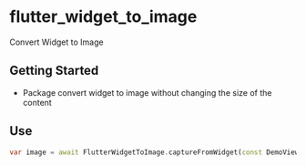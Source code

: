 # flutter_widget_to_image

Convert Widget to Image

## Getting Started

- Package convert widget to image without changing the size of the content

## Use
```dart
var image = await FlutterWidgetToImage.captureFromWidget(const DemoView(), widthImage: 200);
```